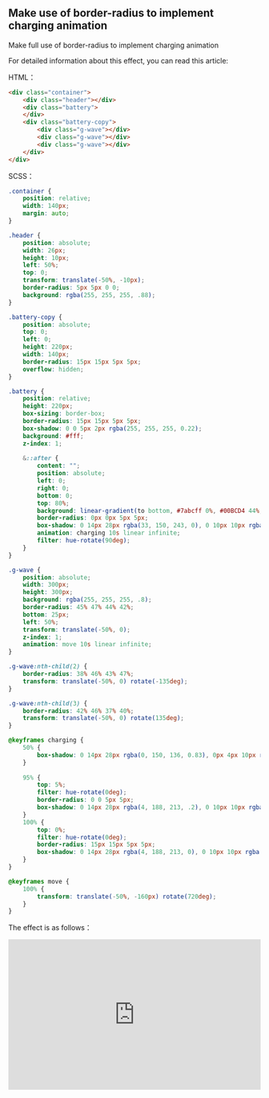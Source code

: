 ## Make use of border-radius to implement charging animation

Make full use of border-radius to implement charging animation

For detailed information about this effect, you can read this article:

HTML：

```html
<div class="container">
    <div class="header"></div>
    <div class="battery">
    </div>
    <div class="battery-copy">
        <div class="g-wave"></div>
        <div class="g-wave"></div>
        <div class="g-wave"></div>
    </div>
</div>

```

SCSS：
```scss
.container {
    position: relative;
    width: 140px;
    margin: auto;
}

.header {
    position: absolute;
    width: 26px;
    height: 10px;
    left: 50%;
    top: 0;
    transform: translate(-50%, -10px);
    border-radius: 5px 5px 0 0;
    background: rgba(255, 255, 255, .88);
}

.battery-copy {
    position: absolute;
    top: 0;
    left: 0;
    height: 220px;
    width: 140px;
    border-radius: 15px 15px 5px 5px;
    overflow: hidden;
}

.battery {
    position: relative;
    height: 220px;
    box-sizing: border-box;
    border-radius: 15px 15px 5px 5px;
    box-shadow: 0 0 5px 2px rgba(255, 255, 255, 0.22);
    background: #fff;
    z-index: 1;
    
    &::after {
        content: "";
        position: absolute;
        left: 0;
        right: 0;
        bottom: 0;
        top: 80%;
        background: linear-gradient(to bottom, #7abcff 0%, #00BCD4 44%, #2196F3 100%);
        border-radius: 0px 0px 5px 5px;
        box-shadow: 0 14px 28px rgba(33, 150, 243, 0), 0 10px 10px rgba(9, 188, 215, 0.08);
        animation: charging 10s linear infinite;
        filter: hue-rotate(90deg);
    }
}

.g-wave {
    position: absolute;
    width: 300px;
    height: 300px;
    background: rgba(255, 255, 255, .8);
    border-radius: 45% 47% 44% 42%;
    bottom: 25px;
    left: 50%;
    transform: translate(-50%, 0);
    z-index: 1;
    animation: move 10s linear infinite;
}

.g-wave:nth-child(2) {
    border-radius: 38% 46% 43% 47%;
    transform: translate(-50%, 0) rotate(-135deg);
}

.g-wave:nth-child(3) {
    border-radius: 42% 46% 37% 40%;
    transform: translate(-50%, 0) rotate(135deg);
}

@keyframes charging {
	50% {
        box-shadow: 0 14px 28px rgba(0, 150, 136, 0.83), 0px 4px 10px rgba(9, 188, 215, 0.4);
    }
    
    95% {
        top: 5%;
        filter: hue-rotate(0deg);
        border-radius: 0 0 5px 5px;
        box-shadow: 0 14px 28px rgba(4, 188, 213, .2), 0 10px 10px rgba(9, 188, 215, 0.08);
    }
    100% {
        top: 0%;
        filter: hue-rotate(0deg);
        border-radius: 15px 15px 5px 5px;
        box-shadow: 0 14px 28px rgba(4, 188, 213, 0), 0 10px 10px rgba(9, 188, 215, 0.4);
    }
}

@keyframes move {
    100% {
        transform: translate(-50%, -160px) rotate(720deg);
    }
}
```

The effect is as follows：

<iframe height="300" style="width: 100%;" scrolling="no" title="border-chargin" src="https://codepen.io/dvha/embed/gOZjKza?default-tab=html%2Cresult" frameborder="no" loading="lazy" allowtransparency="true" allowfullscreen="true">
  See the Pen <a href="https://codepen.io/dvha/pen/gOZjKza">
  border-chargin</a> by HaDV (<a href="https://codepen.io/dvha">@dvha</a>)
  on <a href="https://codepen.io">CodePen</a>.
</iframe>